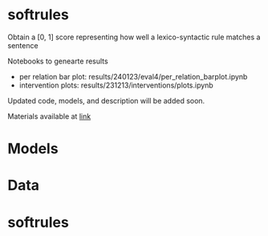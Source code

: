 # softrules
Obtain a [0, 1] score representing how well a lexico-syntactic rule matches a sentence

Notebooks to genearte results
- per relation bar plot: results/240123/eval4/per_relation_barplot.ipynb
- intervention plots: results/231213/interventions/plots.ipynb


Updated code, models, and description will be added soon.

Materials available at [link](https://osf.io/tha8f/)


# Models

# Data
# softrules
